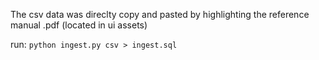 The csv data was direclty copy and pasted by highlighting the reference manual .pdf (located in ui assets)

run: `python ingest.py csv > ingest.sql`
